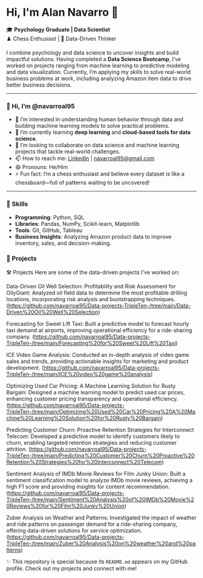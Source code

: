 # Hi, I'm Alan Navarro 👋

🎓 **Psychology Graduate | Data Scientist**  
♟️ Chess Enthusiast | 🧠 Data-Driven Thinker  

I combine psychology and data science to uncover insights and build impactful solutions. Having completed a **Data Science Bootcamp**, I’ve worked on projects ranging from machine learning to predictive modeling and data visualization. Currently, I’m applying my skills to solve real-world business problems at work, including analyzing Amazon item data to drive better business decisions.

---

### 👋 Hi, I’m @navarroal95  
- 👀 I’m interested in understanding human behavior through data and building machine learning models to solve practical problems.  
- 🌱 I’m currently learning **deep learning** and **cloud-based tools for data science**.  
- 💞️ I’m looking to collaborate on data science and machine learning projects that tackle real-world challenges.  
- 📫 How to reach me: [LinkedIn](https://www.linkedin.com/in/alan-navarro3/) | navarroal95@gmail.com  
- 😄 Pronouns: He/Him  
- ⚡ Fun fact: I’m a chess enthusiast and believe every dataset is like a chessboard—full of patterns waiting to be uncovered!  

---

### 🔧 Skills
- **Programming**: Python, SQL  
- **Libraries**: Pandas, NumPy, Scikit-learn, Matplotlib  
- **Tools**: Git, GitHub, Tableau  
- **Business Insights**: Analyzing Amazon product data to improve inventory, sales, and decision-making.

### 🚀 Projects
🛠️ Projects
Here are some of the data-driven projects I've worked on:

Data-Driven Oil Well Selection: Profitability and Risk Assessment for OilyGiant: Analyzed oil field data to determine the most profitable drilling locations, incorporating risk analysis and bootstrapping techniques.
(https://github.com/navarroal95/Data-projects-TripleTen-/tree/main/Data-Driven%20Oil%20Well%20Selection)

Forecasting for Sweet Lift Taxi: Built a predictive model to forecast hourly taxi demand at airports, improving operational efficiency for a ride-sharing company.
(https://github.com/navarroal95/Data-projects-TripleTen-/tree/main/Forecasting%20for%20Sweet%20Lift%20Taxi)

ICE Video Game Analysis: Conducted an in-depth analysis of video game sales and trends, providing actionable insights for marketing and product development.
(https://github.com/navarroal95/Data-projects-TripleTen-/tree/main/ICE%20video%20game%20analysis)

Optimizing Used Car Pricing: A Machine Learning Solution for Rusty Bargain: Designed a machine learning model to predict used car prices, enhancing customer pricing transparency and operational efficiency.
(https://github.com/navarroal95/Data-projects-TripleTen-/tree/main/Optimizing%20Used%20Car%20Pricing%20A%20Machine%20Learning%20Solution%20for%20Rusty%20Bargain)

Predicting Customer Churn: Proactive Retention Strategies for Interconnect Telecom: Developed a predictive model to identify customers likely to churn, enabling targeted retention strategies and reducing customer attrition.
(https://github.com/navarroal95/Data-projects-TripleTen-/tree/main/Predicting%20Customer%20Churn%20Proactive%20Retention%20Strategies%20for%20Interconnect%20Telecom)

Sentiment Analysis of IMDb Movie Reviews for Film Junky Union: Built a sentiment classification model to analyze IMDb movie reviews, achieving a high F1 score and providing insights for content recommendation.
(https://github.com/navarroal95/Data-projects-TripleTen-/tree/main/Sentiment%20Analysis%20of%20IMDb%20Movie%20Reviews%20for%20Film%20Junky%20Union)

Zuber Analysis on Weather and Patterns: Investigated the impact of weather and ride patterns on passenger demand for a ride-sharing company, offering data-driven solutions for service optimization.
(https://github.com/navarroal95/Data-projects-TripleTen-/tree/main/Zuber%20Analysis%20on%20weather%20and%20patterns)


✨ This repository is special because its `README.md` appears on my GitHub profile. Check out my projects and connect with me!

